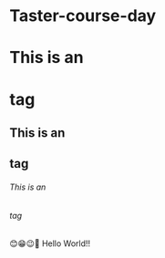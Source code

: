 # Taster-course-day
# This is an <h1> tag
## This is an <h2> tag
###### This is an <h6> tag
😊😁😉💩
Hello World!!
